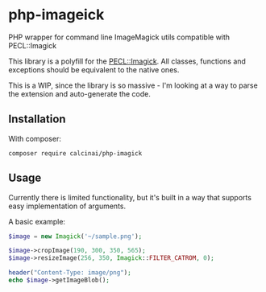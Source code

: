 # php-imageick

PHP wrapper for command line ImageMagick utils compatible with PECL::Imagick

This library is a polyfill for the [PECL::Imagick](http://php.net/manual/en/book.imagick.php). All classes, functions and exceptions should 
be equivalent to the native ones.

This is a WIP, since the library is so massive - I'm looking at a way to parse the extension and auto-generate the code.


## Installation
With composer:

```
composer require calcinai/php-imagick
```


## Usage

Currently there is limited functionality, but it's built in a way that supports easy implementation of arguments.

A basic example:

```php
$image = new Imagick('~/sample.png');

$image->cropImage(190, 300, 350, 565);
$image->resizeImage(256, 350, Imagick::FILTER_CATROM, 0);

header("Content-Type: image/png");
echo $image->getImageBlob();
```